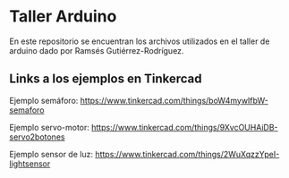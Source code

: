 # Taller Arduino
En este repositorio se encuentran los archivos utilizados en el taller de arduino dado por Ramsés Gutiérrez-Rodríguez.

## Links a los ejemplos en Tinkercad
Ejemplo semáforo: https://www.tinkercad.com/things/boW4mywIfbW-semaforo

Ejemplo servo-motor: https://www.tinkercad.com/things/9XvcOUHAiDB-servo2botones

Ejemplo sensor de luz: https://www.tinkercad.com/things/2WuXqzzYpeI-lightsensor
